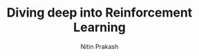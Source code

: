 ---
layout:     post
title:      Diving deep into Reinforcement Learning
author:     Nitin Prakash
summary:    Now that we know a little about RL, let's talk more examples and elements.
category:   Blog
---